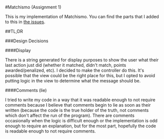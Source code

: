 #Matchismo (Assignment 1)

This is my implementation of Matchismo. You can find the parts that I added to this in [the issues](https://bitbucket.org/kentcdodds/assignment1/issues).

##TL;DR

###Design Decisions

####Display

There is a string generated for display purposes to show the user what their last action just did (whether it matched, didn't match, points awarded/penalized, etc). I decided to make the controller do this. It's possible that the view could be the right place for this, but I opted to avoid putting logic in the view to determine what the message should be.

####Comments (lie)

I tried to write my code in a way that it was readable enough to not require comments because I believe that comments begin to lie as soon as their written (because the code is the true holder of the truth, not comments which don't affect the run of the program). There are comments occasionally when the logic is difficult enough or the implementation is odd enough to require an explanation, but for the most part, hopefully the code is readable enough to not require comments.